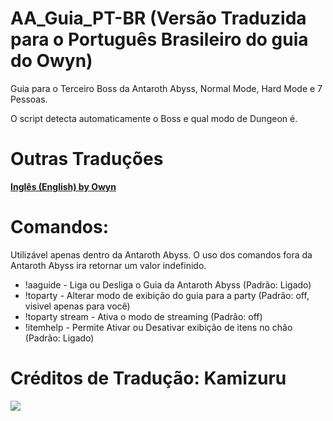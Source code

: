# AA_Guia_PT-BR (Versão Traduzida para o Português Brasileiro do guia do Owyn)

Guia para o Terceiro Boss da Antaroth Abyss, Normal Mode, Hard Mode e 7 Pessoas.

O script detecta automaticamente o Boss e qual modo de Dungeon é.

# Outras Traduções
**[Inglês (English) by Owyn](https://github.com/Owyn/aaguide)**

# Comandos:
Utilizável apenas dentro da Antaroth Abyss. O uso dos comandos fora da Antaroth Abyss ira retornar um valor indefinido.

- !aaguide - Liga ou Desliga o Guia da Antaroth Abyss (Padrão: Ligado)
- !toparty - Alterar modo de exibição do guia para a party (Padrão: off, visivel apenas para você)
- !toparty stream - Ativa o modo de streaming (Padrão: off)
- !itemhelp - Permite Ativar ou Desativar exibição de itens no chão (Padrão: Ligado)

# Créditos de Tradução: Kamizuru

<img src=https://i.imgur.com/ZSarQ0I.png>
